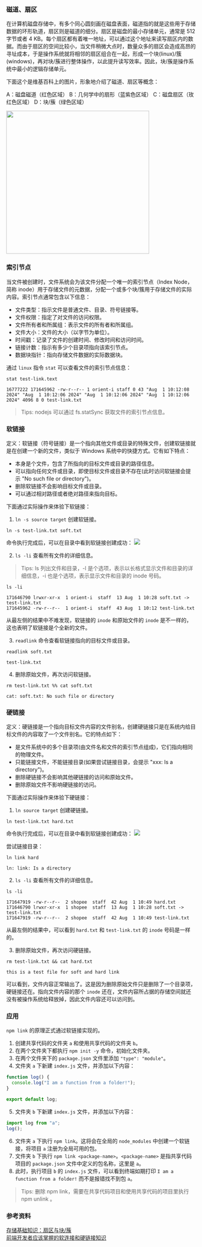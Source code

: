 ### 磁道、扇区

在计算机磁盘存储中，有多个同心圆刻画在磁盘表面，磁道指的就是这些用于存储数据的环形轨道，扇区则是磁道的细分。扇区是磁盘的最小存储单元，通常是 512 字节或者 4 KB。每个扇区都有着唯一地址，可以通过这个地址来读写扇区内的数据。而由于扇区的空间比较小，当文件稍微大点时，数量众多的扇区会造成高昂的寻址成本，于是操作系统就将相邻的扇区组合在一起，形成一个块(linux)/簇(windows)，再对块/蔟进行整体操作，以此提升读写效率。因此，块/蔟是操作系统中最小的逻辑存储单元。

下面这个是维基百科上的图片，形象地介绍了磁道、扇区等概念：

A：磁盘磁道（红色区域）
B：几何学中的扇形（蓝紫色区域）
C：磁盘扇区（玫红色区域）
D：块/蔟（绿色区域）

<img src="../assets/disk.png" style="width: 380px"/>

### 索引节点

当文件被创建时，文件系统会为该文件分配一个唯一的索引节点（Index Node，简称 inode）用于存储文件的元数据，分配一个或多个块/簇用于存储文件的实际内容。索引节点通常包含以下信息：

- 文件类型：指示文件是普通文件、目录、符号链接等。
- 文件权限：指定了对文件的访问权限。
- 文件所有者和所属组：表示文件的所有者和所属组。
- 文件大小：文件的大小（以字节为单位）。
- 时间戳：记录了文件的创建时间、修改时间和访问时间。
- 链接计数：指示有多少个目录项指向该索引节点。
- 数据块指针：指向存储文件数据的实际数据块。

通过 `linux` 指令 `stat` 可以查看文件的索引节点信息：

```shell
stat test-link.text

16777222 171645962 -rw-r--r-- 1 orient-i staff 0 43 "Aug  1 10:12:08 2024" "Aug  1 10:12:06 2024" "Aug  1 10:12:06 2024" "Aug  1 10:12:06 2024" 4096 8 0 test-link.txt
```

> Tips: nodejs 可以通过 fs.statSync 获取文件的索引节点信息。

### 软链接

定义：软链接（符号链接）是一个指向其他文件或目录的特殊文件，创建软链接就是在创建一个新的文件，类似于 Windows 系统中的快捷方式。它有如下特点：

- 本身是个文件，包含了所指向的目标文件或目录的路径信息。
- 可以指向任何文件或目录，即使目标文件或目录不存在(此时访问软链接会提示 "No such file or directory")。
- 删除软链接不会影响目标文件或目录。
- 可以通过相对路径或者绝对路径来指向目标。

下面通过实际操作来体验下软链接：

1. `ln -s source target` 创建软链接。

```shell
ln -s test-link.txt soft.txt
```

命令执行完成后，可以在目录中看到软链接创建成功：
<img src="../assets/soft-link.png">

2. `ls -li` 查看所有文件的详细信息。

> Tips: ls 列出文件和目录，-l 是个选项，表示以长格式显示文件和目录的详细信息，-i 也是个选项，表示显示文件和目录的 inode 号码。

```shell
ls -li

171646790 lrwxr-xr-x  1 orient-i  staff  13 Aug  1 10:28 soft.txt -> test-link.txt
171645962 -rw-r--r--  1 orient-i  staff  43 Aug  1 10:12 test-link.txt
```

从最左侧的结果中不难发现，软链接的 `inode` 和原始文件的 `inode` 是不一样的，这也表明了软链接是个全新的文件。

3. `readlink` 命令查看软链接指向的目标文件或目录。

```shell
readlink soft.txt

test-link.txt
```

4. 删除原始文件，再次访问软链接。

```shell
rm test-link.txt %% cat soft.txt

cat: soft.txt: No such file or directory
```

### 硬链接

定义：硬链接是一个指向目标文件内容的文件别名，创建硬链接只是在系统内给目标文件的内容取了一个文件别名。它的特点如下：

- 是文件系统中的多个目录项(由文件名和文件的索引节点组成)，它们指向相同的物理文件。
- 只能链接文件，不能链接目录(如果尝试链接目录，会提示 "xxx: Is a directory")。
- 删除硬链接不会影响其他硬链接的访问和原始文件。
- 删除原始文件不影响硬链接的访问。

下面通过实际操作来体验下硬链接：

1. `ln source target` 创建硬链接。

```shell
ln test-link.txt hard.txt
```

命令执行完成后，可以在目录中看到软链接创建成功：
<img src="../assets/hard-link.png">

尝试链接目录：

```shell
ln link hard

ln: link: Is a directory
```

2. `ls -li` 查看所有文件的详细信息。

```shell
ls -li

171647919 -rw-r--r--  2 shopee  staff  42 Aug  1 10:49 hard.txt
171646790 lrwxr-xr-x  1 shopee  staff  13 Aug  1 10:28 soft.txt -> test-link.txt
171647919 -rw-r--r--  2 shopee  staff  42 Aug  1 10:49 test-link.txt
```

从最左侧的结果中，可以看到 `hard.txt` 和 `test-link.txt` 的 `inode` 号码是一样的。

3. 删除原始文件，再次访问硬链接。

```shell
rm test-link.txt && cat hard.txt

this is a test file for soft and hard link
```

可以看到，文件内容正常输出了。这是因为删除原始文件只是删除了一个目录项，硬链接还在。指向文件内容的那个 `inode` 还在，文件内容所占据的存储空间就还没有被操作系统给释放掉，因此文件内容还可以访问到。

### 应用

`npm link` 的原理正式通过软链接实现的。

1. 创建共享代码的文件夹 `a` 和使用共享代码的文件夹 `b`。
2. 在两个文件夹下都执行 `npm init -y` 命令，初始化文件夹。
3. 在两个文件夹下的 `package.json` 文件里添加 `"type": "module"`。
4. 文件夹 `a` 下新建 `index.js` 文件，并添加以下内容：

```javascript
function log() {
  console.log("I am a function from a folder!");
}

export default log;
```

5. 文件夹 `b` 下新建 `index.js` 文件，并添加以下内容：

```javascript
import log from "a";
log();
```

6. 文件夹 `a` 下执行 `npm link`。这将会在全局的 `node_modules` 中创建一个软链接，将项目 `a` 注册为全局可用的包。
7. 文件夹 `b` 下执行 `npm link <package-name>`。`<package-name>` 是指共享代码项目的 `package.json` 文件中定义的包名称，这里是 `a`。
8. 此时，执行项目 `b` 的 `index.js` 文件，可以看到终端如期打印 `I am a function from a folder!` 而不是报错找不到包 `a`。

> Tips: 删除 npm link，需要在共享代码项目和使用共享代码的项目里执行 npm unlink <package-name>。

### 参考资料

[存储基础知识：扇区与块/蔟](https://www.cnblogs.com/kerrycode/p/12701772.html)  
[前端开发者应该掌握的软连接和硬链接知识](https://juejin.cn/post/7147922973612048398?searchId=20240712153512A111306524A5B73FE06B)
